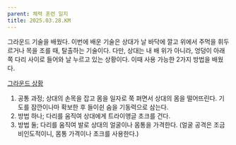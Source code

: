 ```yaml
---
parent: 체력 훈련 일지
title: 2025.03.28.KM
---
```


그라운드 기술을 배웠다. 이번에 배운 기술은 상대가 날 바닥에 깔고 위에서 주먹을 휘두르거나 목을 조를 때, 탈출하는 기술이다. 다만, 상대는 내 배 위가 아니라, 엉덩이 아래쪽 다리 사이로 들어와 날 누르고 있는 상황이다. 이때 사용 가능한 2가지 방법을 배웠다. 

[그라운드 상황](https://1drv.ms/o/c/f1d97d8055e7d38a/EsnhGAdQU5lNvrAH50befU8BTRX0TvMHllut7hUtnN2Opw)

1. 공통 과정; 상대의 손목을 잡고 몸을 일자로 쭉 펴면서 상대의 몸을 떨어뜨린다. 기도를 잠깐이나마 확보한 후 들이쉰 숨을 기동력으로 삼는다.
2. 방법 하나; 다리를 움직여 상대에게 트라이앵글 초크를 건다.
3. 방법 둘; 다리를 움직여 발로 상대의 얼굴이나 몸통을 가격한다. (얼굴 공격은 조금 비인도적이니, 몸통 가격이나 초크를 사용한다.)